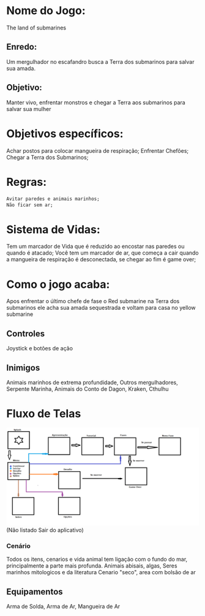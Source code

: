 # Nome do Jogo:
The land of submarines

## Enredo:
Um mergulhador no escafandro busca a Terra dos submarinos para salvar sua amada.

## Objetivo:
Manter vivo, enfrentar monstros e chegar a Terra aos submarinos para salvar sua mulher

# Objetivos específicos:
Achar postos para colocar mangueira de respiração; Enfrentar Chefões; Chegar a Terra dos Submarinos;

# Regras: 
	Avitar paredes e animais marinhos;
	Não ficar sem ar;

# Sistema de Vidas:
  Tem um marcador de Vida que é reduzido ao encostar nas paredes ou quando é atacado;
	Você tem um marcador de ar, que começa a cair quando a mangueira de respiração é desconectada, se chegar ao fim é game over;

# Como o jogo acaba:
Apos enfrentar o último chefe de fase o  Red submarine na Terra dos submarinos ele acha sua amada sequestrada e voltam para casa no yellow submarine

## Controles
Joystick e botões de ação

## Inimigos
Animais marinhos de extrema profundidade, Outros mergulhadores, Serpente Marinha, Animais do Conto de Dagon, Kraken, Cthulhu

# Fluxo de Telas
![Image Fluxo de Telas](/Telas.png)
(Não listado Sair do aplicativo)

### Cenário
Todos os itens, cenarios e vida animal tem ligação com o fundo do mar, principalmente a parte mais profunda.
Animais abisais, algas, Seres marinhos mitologicos e da literatura
Cenario "seco", area com bolsão de ar

## Equipamentos
Arma de Solda, Arma de Ar, Mangueira de Ar



